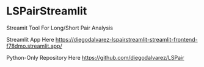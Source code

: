 # LSPairStreamlit
Streamit Tool For Long/Short Pair Analysis

Streamlit App Here
https://diegodalvarez-lspairstreamlit-streamlit-frontend-f78dmo.streamlit.app/

Python-Only Repository Here
https://github.com/diegodalvarez/LSPair
